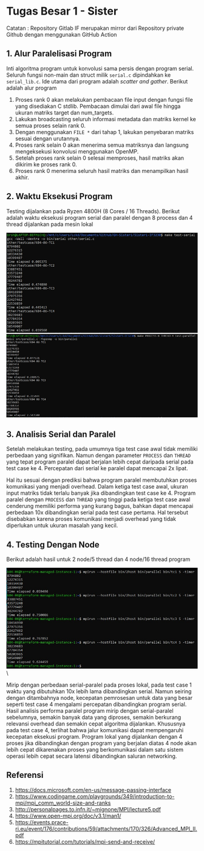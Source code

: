 # Tugas Besar 1 - Sister
Catatan : Repository Gitlab IF merupakan mirror dari Repository private Github dengan menggunakan GitHub Action

## 1. Alur Paralelisasi Program
Inti algoritma program untuk konvolusi sama persis dengan program serial.
Seluruh fungsi non-main dan struct milik `serial.c` dipindahkan ke `serial_lib.c`.
Ide utama dari program adalah *scatter and gather*. Berikut adalah alur program

1. Proses rank 0 akan melakukan pembacaan file input dengan fungsi file yang disediakan C stdlib.
Pembacaan dimulai dari awal file hingga ukuran matriks target dan num_targets.
2. Lakukan broadcasting seluruh informasi metadata dan matriks kernel ke semua proses selain rank 0.
3. Dengan menggunakan `FILE *` dari tahap 1, lakukan penyebaran matriks sesuai dengan urutannya.
4. Proses rank selain 0 akan menerima semua matriksnya dan langsung mengeksekusi konvolusi menggunakan OpenMP.
5. Setelah proses rank selain 0 selesai memproses, hasil matriks akan dikirim ke proses rank 0.
6. Proses rank 0 menerima seluruh hasil matriks dan menampilkan hasil akhir.

## 2. Waktu Eksekusi Program
Testing dijalankan pada Ryzen 4800H (8 Cores / 16 Threads). Berikut adalah waktu eksekusi program serial dan paralel dengan
8 process dan 4 thread dijalankan pada mesin lokal

![serial](./other/img/serial-test.jpg) \
![parallel](./other/img/parallel-test.jpg)

## 3. Analisis Serial dan Paralel
 Setelah melakukan testing, pada umumnya tiga test case awal
tidak memiliki perbedaan yang signifikan. Namun dengan parameter `PROCESS` dan `THREAD` yang tepat program paralel dapat berjalan
lebih cepat daripada serial pada test case ke 4. Percepatan dari serial ke paralel dapat mencapai 2x lipat.

Hal itu sesuai dengan prediksi bahwa program paralel membutuhkan proses komunikasi yang menjadi overhead. Dalam ketiga test case awal,
 ukuran input matriks tidak terlalu banyak jika dibandingkan test case ke 4. Program paralel dengan `PROCESS` dan `THREAD` yang tinggi
 pada ketiga test case awal cenderung memiliki performa yang kurang bagus, bahkan dapat mencapai perbedaan 10x dibandingkan serial
 pada test case pertama. Hal tersebut disebabkan karena proses komunikasi menjadi overhead yang tidak diperlukan untuk ukuran masalah
 yang kecil.

## 4. Testing Dengan Node
Berikut adalah hasil untuk 2 node/5 thread dan 4 node/16 thread program

![serial](./other/img/2node_5thread.jpg) \

Mirip dengan perbedaan serial-paralel pada proses lokal, pada test case 1 waktu yang dibutuhkan 10x lebih lama dibandingkan serial.
Namun seiring dengan ditambahnya node, kecepatan pemrosesan untuk data yang besar seperti test case 4 mengalami percepatan
dibandingkan program serial. Hasil analisis performa paralel program mirip dengan serial-paralel sebelumnya, semakin banyak data
yang diproses, semakin berkurang relevansi overhead dan semakin cepat algoritma dijalankan. Khususnya pada test case 4,
terlihat bahwa jalur komunikasi dapat mempengaruhi kecepatan eksekusi program. Program lokal yang dijalankan dengan 4 proses
jika dibandingkan dengan program yang berjalan diatas 4 node akan lebih cepat dikarenakan proses yang berkomunikasi dalam satu
sistem operasi lebih cepat secara latensi dibandingkan saluran networking.


## Referensi
1. https://docs.microsoft.com/en-us/message-passing-interface
2. https://www.codingame.com/playgrounds/349/introduction-to-mpi/mpi_comm_world-size-and-ranks
3. http://personalpages.to.infn.it/~mignone/MPI/lecture5.pdf
4. https://www.open-mpi.org/doc/v3.1/man1/
5. https://events.prace-ri.eu/event/176/contributions/59/attachments/170/326/Advanced_MPI_II.pdf
6. https://mpitutorial.com/tutorials/mpi-send-and-receive/
